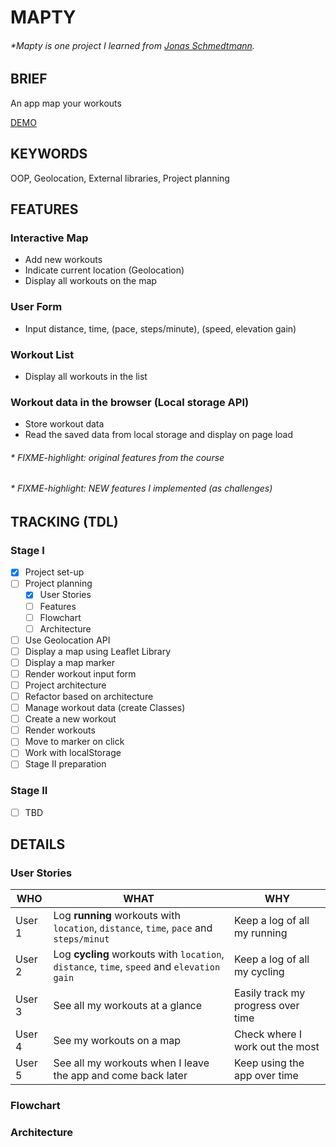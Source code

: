 # MAPTY

###### \*Mapty is one project I learned from [Jonas Schmedtmann](https://www.udemy.com/course/the-complete-javascript-course/?referralCode=87FE8B1039A68106DEE5).

## BRIEF

An app map your workouts

[DEMO](https://howiework.github.io/Mapty/)

## KEYWORDS

OOP, Geolocation, External libraries, Project planning

## FEATURES

### Interactive Map

- Add new workouts
- Indicate current location (Geolocation)
- Display all workouts on the map

### User Form

- Input distance, time, (pace, steps/minute), (speed, elevation gain)

### Workout List

- Display all workouts in the list

### Workout data in the browser (Local storage API)

- Store workout data
- Read the saved data from local storage and display on page load

###### \* FIXME-highlight: original features from the course

###### \* FIXME-highlight: NEW features I implemented (as challenges)

## TRACKING (TDL)

### Stage I

- [x] Project set-up
- [ ] Project planning
  - [x] User Stories
  - [ ] Features
  - [ ] Flowchart
  - [ ] Architecture
- [ ] Use Geolocation API
- [ ] Display a map using Leaflet Library
- [ ] Display a map marker
- [ ] Render workout input form
- [ ] Project architecture
- [ ] Refactor based on architecture
- [ ] Manage workout data (create Classes)
- [ ] Create a new workout
- [ ] Render workouts
- [ ] Move to marker on click
- [ ] Work with localStorage
- [ ] Stage II preparation

### Stage II

- [ ] TBD

## DETAILS

### User Stories

<!-- prettier-ignore-start -->
| WHO | WHAT | WHY |
| --- | ---- | --- |
| User 1 | Log **running** workouts with `location`, `distance`, `time`, `pace` and `steps/minut` | Keep a log of all my running |
| User 2 | Log **cycling** workouts with `location`, `distance`, `time`, `speed` and `elevation gain` | Keep a log of all my cycling |
| User 3 | See all my workouts at a glance | Easily track my progress over time |
| User 4 | See my workouts on a map | Check where I work out the most |
| User 5 | See all my workouts when I leave the app and come back later | Keep using the app over time |
<!-- prettier-ignore-end -->

### Flowchart

### Architecture
